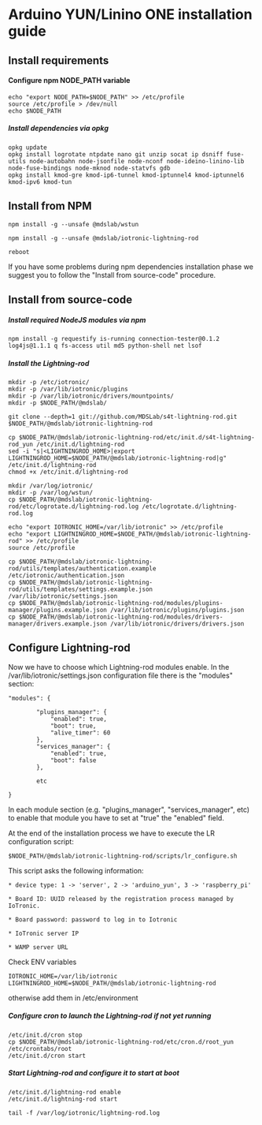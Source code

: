 # Arduino YUN/Linino ONE installation guide


## Install requirements

#### Configure npm NODE_PATH variable
```
echo "export NODE_PATH=$NODE_PATH" >> /etc/profile
source /etc/profile > /dev/null
echo $NODE_PATH
```

##### Install dependencies via opkg
```
opkg update
opkg install logrotate ntpdate nano git unzip socat ip dsniff fuse-utils node-autobahn node-jsonfile node-nconf node-ideino-linino-lib node-fuse-bindings node-mknod node-statvfs gdb
opkg install kmod-gre kmod-ip6-tunnel kmod-iptunnel4 kmod-iptunnel6 kmod-ipv6 kmod-tun
```

## Install from NPM
```
npm install -g --unsafe @mdslab/wstun

npm install -g --unsafe @mdslab/iotronic-lightning-rod

reboot
```
If you have some problems during npm dependencies installation phase we suggest you to follow the "Install from source-code" procedure.



## Install from source-code

##### Install required NodeJS modules via npm
```
npm install -g requestify is-running connection-tester@0.1.2 log4js@1.1.1 q fs-access util md5 python-shell net lsof
```

##### Install the Lightning-rod
```
mkdir -p /etc/iotronic/
mkdir -p /var/lib/iotronic/plugins
mkdir -p /var/lib/iotronic/drivers/mountpoints/
mkdir -p $NODE_PATH/@mdslab/

git clone --depth=1 git://github.com/MDSLab/s4t-lightning-rod.git $NODE_PATH/@mdslab/iotronic-lightning-rod

cp $NODE_PATH/@mdslab/iotronic-lightning-rod/etc/init.d/s4t-lightning-rod_yun /etc/init.d/lightning-rod
sed -i "s|<LIGHTNINGROD_HOME>|export LIGHTNINGROD_HOME=$NODE_PATH/@mdslab/iotronic-lightning-rod|g" /etc/init.d/lightning-rod
chmod +x /etc/init.d/lightning-rod

mkdir /var/log/iotronic/
mkdir -p /var/log/wstun/
cp $NODE_PATH/@mdslab/iotronic-lightning-rod/etc/logrotate.d/lightning-rod.log /etc/logrotate.d/lightning-rod.log

echo "export IOTRONIC_HOME=/var/lib/iotronic" >> /etc/profile
echo "export LIGHTNINGROD_HOME=$NODE_PATH/@mdslab/iotronic-lightning-rod" >> /etc/profile
source /etc/profile

cp $NODE_PATH/@mdslab/iotronic-lightning-rod/utils/templates/authentication.example /etc/iotronic/authentication.json
cp $NODE_PATH/@mdslab/iotronic-lightning-rod/utils/templates/settings.example.json /var/lib/iotronic/settings.json
cp $NODE_PATH/@mdslab/iotronic-lightning-rod/modules/plugins-manager/plugins.example.json /var/lib/iotronic/plugins/plugins.json
cp $NODE_PATH/@mdslab/iotronic-lightning-rod/modules/drivers-manager/drivers.example.json /var/lib/iotronic/drivers/drivers.json
```

## Configure Lightning-rod
Now we have to choose which Lightning-rod modules enable. In the /var/lib/iotronic/settings.json configuration file there is the "modules" section:
```
"modules": {

        "plugins_manager": {
            "enabled": true,
            "boot": true,
            "alive_timer": 60
        },
        "services_manager": {
            "enabled": true,
            "boot": false
        },

        etc

}
```

In each module section (e.g. "plugins_manager", "services_manager", etc) to enable that module you have to set at "true" the "enabled" field.

At the end of the installation process we have to execute the LR configuration script:
```
$NODE_PATH/@mdslab/iotronic-lightning-rod/scripts/lr_configure.sh
```
This script asks the following information:
```
* device type: 1 -> 'server', 2 -> 'arduino_yun', 3 -> 'raspberry_pi'

* Board ID: UUID released by the registration process managed by IoTronic.

* Board password: password to log in to Iotronic

* IoTronic server IP

* WAMP server URL
```

Check ENV variables
```
IOTRONIC_HOME=/var/lib/iotronic
LIGHTNINGROD_HOME=$NODE_PATH/@mdslab/iotronic-lightning-rod
```
otherwise add them in /etc/environment


##### Configure cron to launch the Lightning-rod if not yet running
```
/etc/init.d/cron stop
cp $NODE_PATH/@mdslab/iotronic-lightning-rod/etc/cron.d/root_yun /etc/crontabs/root
/etc/init.d/cron start
```

##### Start Lightning-rod and configure it to start at boot
```
/etc/init.d/lightning-rod enable
/etc/init.d/lightning-rod start

tail -f /var/log/iotronic/lightning-rod.log
```

